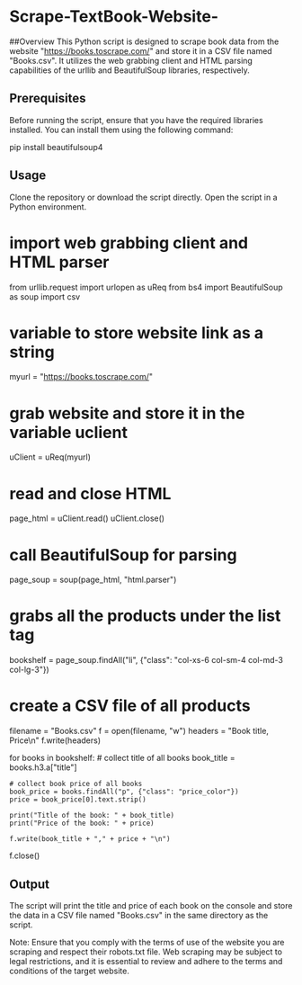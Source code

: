 # Scrape-TextBook-Website-
##Overview
This Python script is designed to scrape book data from the website "https://books.toscrape.com/" and store it in a CSV file named "Books.csv". It utilizes the web grabbing client and HTML parsing capabilities of the urllib and BeautifulSoup libraries, respectively.

## Prerequisites
Before running the script, ensure that you have the required libraries installed. You can install them using the following command:

pip install beautifulsoup4

## Usage
Clone the repository or download the script directly.
Open the script in a Python environment.

# import web grabbing client and HTML parser
from urllib.request import urlopen as uReq
from bs4 import BeautifulSoup as soup
import csv

# variable to store website link as a string
myurl = "https://books.toscrape.com/"

# grab website and store it in the variable uclient
uClient = uReq(myurl)

# read and close HTML
page_html = uClient.read()
uClient.close()

# call BeautifulSoup for parsing
page_soup = soup(page_html, "html.parser")

# grabs all the products under the list tag
bookshelf = page_soup.findAll("li", {"class": "col-xs-6 col-sm-4 col-md-3 col-lg-3"})

# create a CSV file of all products
filename = "Books.csv"
f = open(filename, "w")
headers = "Book title, Price\n"
f.write(headers)

for books in bookshelf:
    # collect title of all books
    book_title = books.h3.a["title"]
    
    # collect book price of all books
    book_price = books.findAll("p", {"class": "price_color"})
    price = book_price[0].text.strip()
    
    print("Title of the book: " + book_title)
    print("Price of the book: " + price)
    
    f.write(book_title + "," + price + "\n")

f.close()

## Output
The script will print the title and price of each book on the console and store the data in a CSV file named "Books.csv" in the same directory as the script.

Note: Ensure that you comply with the terms of use of the website you are scraping and respect their robots.txt file. Web scraping may be subject to legal restrictions, and it is essential to review and adhere to the terms and conditions of the target website.

